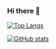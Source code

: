 ### Hi there 👋

[![Top Langs](https://github-readme-stats.vercel.app/api/top-langs/?username=liao02x&hide=html,css&theme=radical)](https://github.com/anuraghazra/github-readme-stats)

[![GitHub stats](https://github-readme-stats.vercel.app/api?username=liao02x&theme=radical)](https://github.com/anuraghazra/github-readme-stats)
<!--
**liao02x/liao02x** is a ✨ _special_ ✨ repository because its `README.md` (this file) appears on your GitHub profile.

Here are some ideas to get you started:

- 🔭 I’m currently working on ...
- 🌱 I’m currently learning ...
- 👯 I’m looking to collaborate on ...
- 🤔 I’m looking for help with ...
- 💬 Ask me about ...
- 📫 How to reach me: ...
- 😄 Pronouns: ...
- ⚡ Fun fact: ...
-->
